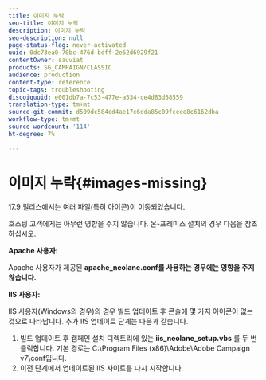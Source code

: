 ```yaml
---
title: 이미지 누락
seo-title: 이미지 누락
description: 이미지 누락
seo-description: null
page-status-flag: never-activated
uuid: 0dc73ea0-70bc-476d-bdff-2e62d6929f21
contentOwner: sauviat
products: SG_CAMPAIGN/CLASSIC
audience: production
content-type: reference
topic-tags: troubleshooting
discoiquuid: e001db7a-7c53-477e-a534-ce4d83d68559
translation-type: tm+mt
source-git-commit: d509dc584cd4ae17c6dda85c09fceee8c6162dba
workflow-type: tm+mt
source-wordcount: '114'
ht-degree: 7%

---
```



# 이미지 누락{#images-missing}

17.9 릴리스에서는 여러 파일(특히 아이콘)이 이동되었습니다.

호스팅 고객에게는 아무런 영향을 주지 않습니다. 온-프레미스 설치의 경우 다음을 참조하십시오.

**Apache 사용자:**

Apache 사용자가 제공된 **apache_neolane.conf를 사용하는 경우에는 영향을 주지 않습니다.**

**IIS 사용자:**

IIS 사용자(Windows의 경우)의 경우 빌드 업데이트 후 콘솔에 몇 가지 아이콘이 없는 것으로 나타납니다. 추가 IIS 업데이트 단계는 다음과 같습니다.

1. 빌드 업데이트 후 캠페인 설치 디렉토리에 있는 **iis_neolane_setup.vbs** 를 두 번 클릭합니다. 기본 경로는 C:\Program Files (x86)\Adobe\Adobe Campaign v7\conf입니다.
1. 이전 단계에서 업데이트된 IIS 사이트를 다시 시작합니다.

